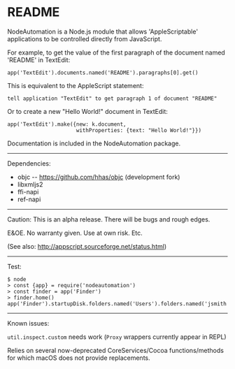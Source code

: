 # README

NodeAutomation is a Node.js module that allows 'AppleScriptable' applications 
to be controlled directly from JavaScript.

For example, to get the value of the first paragraph of the document named
'README' in TextEdit:

    app('TextEdit').documents.named('README').paragraphs[0].get()

This is equivalent to the AppleScript statement:

    tell application "TextEdit" to get paragraph 1 of document "README"


Or to create a new "Hello World!" document in TextEdit:

    app('TextEdit').make({new: k.document, 
                          withProperties: {text: "Hello World!"}})

Documentation is included in the NodeAutomation package.

______________________________________________________________________________

Dependencies:

- objc -- https://github.com/hhas/objc (development fork)
- libxmljs2
- ffi-napi
- ref-napi

______________________________________________________________________________

Caution: This is an alpha release. There will be bugs and rough edges.

E&OE. No warranty given. Use at own risk. Etc.

(See also: http://appscript.sourceforge.net/status.html)


______________________________________________________________________________

Test:

    $ node
    > const {app} = require('nodeautomation')
    > const finder = app('Finder')
    > finder.home()
    app('Finder').startupDisk.folders.named('Users').folders.named('jsmith')

______________________________________________________________________________

Known issues:

`util.inspect.custom` needs work (`Proxy` wrappers currently appear in REPL)

Relies on several now-deprecated CoreServices/Cocoa functions/methods for
which macOS does not provide replacements.
